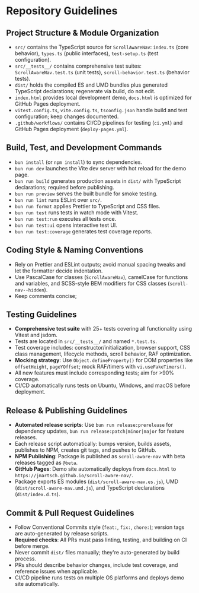 # Repository Guidelines

## Project Structure & Module Organization
- `src/` contains the TypeScript source for `ScrollAwareNav`: `index.ts` (core behavior), `types.ts` (public interfaces), `test-setup.ts` (test configuration).
- `src/__tests__/` contains comprehensive test suites: `ScrollAwareNav.test.ts` (unit tests), `scroll-behavior.test.ts` (behavior tests).
- `dist/` holds the compiled ES and UMD bundles plus generated TypeScript declarations; regenerate via build, do not edit.
- `index.html` provides local development demo, `docs.html` is optimized for GitHub Pages deployment.
- `vitest.config.ts`, `vite.config.ts`, `tsconfig.json` handle build and test configuration; keep changes documented.
- `.github/workflows/` contains CI/CD pipelines for testing (`ci.yml`) and GitHub Pages deployment (`deploy-pages.yml`).

## Build, Test, and Development Commands
- `bun install` (or `npm install`) to sync dependencies.
- `bun run dev` launches the Vite dev server with hot reload for the demo page.
- `bun run build` generates production assets in `dist/` with TypeScript declarations; required before publishing.
- `bun run preview` serves the built bundle for smoke testing.
- `bun run lint` runs ESLint over `src/`.
- `bun run format` applies Prettier to TypeScript and CSS files.
- `bun run test` runs tests in watch mode with Vitest.
- `bun run test:run` executes all tests once.
- `bun run test:ui` opens interactive test UI.
- `bun run test:coverage` generates test coverage reports.

## Coding Style & Naming Conventions
- Rely on Prettier and ESLint outputs; avoid manual spacing tweaks and let the formatter decide indentation.
- Use PascalCase for classes (`ScrollAwareNav`), camelCase for functions and variables, and SCSS-style BEM modifiers for CSS classes (`scroll-nav--hidden`).
- Keep comments concise;

## Testing Guidelines
- **Comprehensive test suite** with 25+ tests covering all functionality using Vitest and jsdom.
- Tests are located in `src/__tests__/` and named `*.test.ts`.
- Test coverage includes: constructor/initialization, browser support, CSS class management, lifecycle methods, scroll behavior, RAF optimization.
- **Mocking strategy**: Use `Object.defineProperty()` for DOM properties like `offsetHeight`, `pageYOffset`; mock RAF/timers with `vi.useFakeTimers()`.
- All new features must include corresponding tests; aim for >90% coverage.
- CI/CD automatically runs tests on Ubuntu, Windows, and macOS before deployment.

## Release & Publishing Guidelines
- **Automated release scripts**: Use `bun run release:prerelease` for dependency updates, `bun run release:patch|minor|major` for feature releases.
- Each release script automatically: bumps version, builds assets, publishes to NPM, creates git tags, and pushes to GitHub.
- **NPM Publishing**: Package is published as `scroll-aware-nav` with beta releases tagged as `@beta`.
- **GitHub Pages**: Demo site automatically deploys from `docs.html` to `https://jmartsch.github.io/scroll-aware-nav/`.
- Package exports ES modules (`dist/scroll-aware-nav.es.js`), UMD (`dist/scroll-aware-nav.umd.js`), and TypeScript declarations (`dist/index.d.ts`).

## Commit & Pull Request Guidelines
- Follow Conventional Commits style (`feat:`, `fix:`, `chore:`); version tags are auto-generated by release scripts.
- **Required checks**: All PRs must pass linting, testing, and building on CI before merge.
- Never commit `dist/` files manually; they're auto-generated by build process.
- PRs should describe behavior changes, include test coverage, and reference issues when applicable.
- CI/CD pipeline runs tests on multiple OS platforms and deploys demo site automatically.
